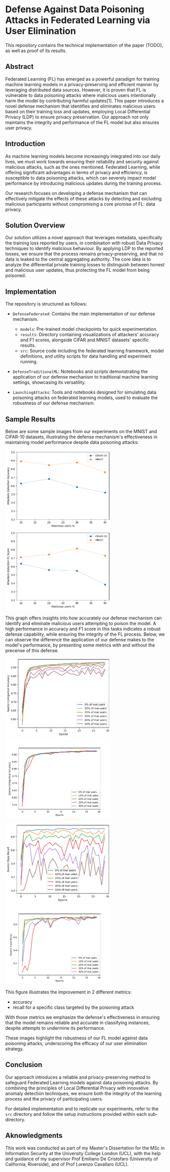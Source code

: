 # Defense Against Data Poisoning Attacks in Federated Learning via User Elimination

This repository contains the technical implementation of the paper (TODO), as well as proof of its results.

## Abstract

Federated Learning (FL) has emerged as a powerful paradigm for training machine learning models in a privacy-preserving and efficient manner by leveraging distributed data sources. However, it is proven that FL is vulnerable to data poisoning attacks where malicious users intentionally harm the model by contributing harmful updates[1]. This paper introduces a novel defense mechanism that identifies and eliminates malicious users based on their training loss and updates, employing Local Differential Privacy (LDP) to ensure privacy preservation. Our approach not only maintains the integrity and performance of the FL model but also ensures user privacy.

## Introduction

As machine learning models become increasingly integrated into our daily lives, we must work towards ensuring their reliability and security against malicious attacks, such as the ones mentioned. Federated Learning, while offering significant advantages in terms of privacy and efficiency, is susceptible to data poisoning attacks, which can severely impact model performance by introducing malicious updates during the training process. 

Our research focuses on developing a defense mechanism that can effectively mitigate the effects of these attacks by detecting and excluding malicious participants without compromising a core promise of FL: data privacy.

## Solution Overview

Our solution utilizes a novel approach that leverages metadata, specifically the training loss reported by users, in combination with robust Data Privacy techniques to identify malicious behaviour. By applying LDP to the reported losses, we ensure that the process remains privacy-preserving, and that no data is leaked to the central aggregating authority. The core idea is to analyze the differential private training losses to distinguish between honest and malicious user updates, thus protecting the FL model from being poisoned.

## Implementation

The repository is structured as follows:

- `DefenseFederated`: Contains the main implementation of our defense mechanism.
  - `models`: Pre-trained model checkpoints for quick experimentation.
  - `results`: Directory containing visualizations of attackers' accuracy and F1 scores, alongside CIFAR and MNIST datasets' specific results.
  - `src`: Source code including the federated learning framework, model definitions, and utility scripts for data handling and experiment running.

- `DefenseTraditionalML`: Notebooks and scripts demonstrating the application of our defense mechanism to traditional machine learning settings, showcasing its versatility.

- `LaunchingAttacks`: Tools and notebooks designed for simulating data poisoning attacks on federated learning models, used to evaluate the robustness of our defense mechanism.

## Sample Results

Below are some sample images from our experiments on the MNIST and CIFAR-10 datasets, illustrating the defense mechanism's effectiveness in maintaining model performance despite data poisoning attacks:

<img src="./DefenseFederated/results/attackers_detection_accuracy.png" alt="image alt text" width="333" height="250"> <img src="./DefenseFederated/results/attackers_detection_f1.png" alt="image alt text" width="333" height="250">

This graph offers insights into how accurately our defense mechanism can identify and eliminate malicious users attempting to poison the model. A high performance in accuracy and F1 score in this tasks indicates a robust defense capability, while ensuring the integrity of the FL process. Below, we can observe the difference the application of our defense makes to the model's performance, by presenting some metrics with and without the precense of this defense.


<img src="./DefenseFederated/results/mnist/attacking/acc_attack_mnist.png" alt="CIFAR Accuracy Comparison" width="333" height="250"> <img src="./DefenseFederated/results/mnist/defending/accs_many_kmeans.png" alt="MNIST Recall Improvement" width="333" height="250">

<img src="./DefenseFederated/results/mnist/attacking/recall_attack_mnist.png" alt="CIFAR Accuracy Comparison" width="333" height="250"> <img src="./DefenseFederated/results/mnist/defending/rec_many_kmeans.png" alt="MNIST Recall Improvement" width="333" height="250">


This figure illustrates the improvement in 2 different metrics:
 - accuracy 
 - recall for a specific class targeted by the poisoning attack

With those metrics we emphasize the defense's effectiveness in ensuring that the model remains reliable and accurate in classifying instances, despite attempts to undermine its performance.

These images highlight the robustness of our FL model against data poisoning attacks, underscoring the efficacy of our user elimination strategy.

## Conclusion

Our approach introduces a reliable and privacy-preserving method to safeguard Federated Learning models against data poisoning attacks. By combining the principles of Local Differential Privacy with innovative anomaly detection techniques, we ensure both the integrity of the learning process and the privacy of participating users.

For detailed implementation and to replicate our experiments, refer to the `src` directory and follow the setup instructions provided within each sub-directory.

## Aknowledgments

This work was conducted as part of my Master's Dissertation for the MSc in Information Security at the University College London (UCL), with the help and guidance of my supervisor Prof Emiliano De Cristofaro (University of California, Riverside), and of Prof Lorenzo Cavallaro (UCL).